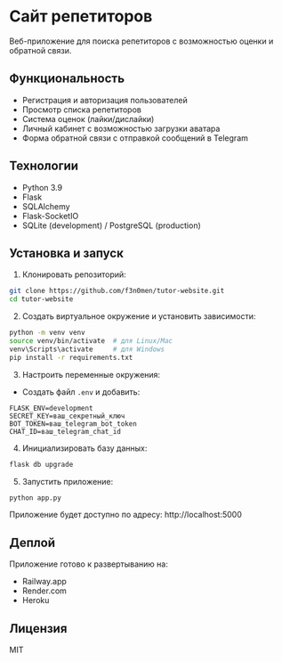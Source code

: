 # Сайт репетиторов

Веб-приложение для поиска репетиторов с возможностью оценки и обратной связи.

## Функциональность

- Регистрация и авторизация пользователей
- Просмотр списка репетиторов
- Система оценок (лайки/дислайки)
- Личный кабинет с возможностью загрузки аватара
- Форма обратной связи с отправкой сообщений в Telegram

## Технологии

- Python 3.9
- Flask
- SQLAlchemy
- Flask-SocketIO
- SQLite (development) / PostgreSQL (production)

## Установка и запуск

1. Клонировать репозиторий:
```bash
git clone https://github.com/f3n0men/tutor-website.git
cd tutor-website
```

2. Создать виртуальное окружение и установить зависимости:
```bash
python -m venv venv
source venv/bin/activate  # для Linux/Mac
venv\Scripts\activate     # для Windows
pip install -r requirements.txt
```

3. Настроить переменные окружения:
- Создать файл `.env` и добавить:
```
FLASK_ENV=development
SECRET_KEY=ваш_секретный_ключ
BOT_TOKEN=ваш_telegram_bot_token
CHAT_ID=ваш_telegram_chat_id
```

4. Инициализировать базу данных:
```bash
flask db upgrade
```

5. Запустить приложение:
```bash
python app.py
```

Приложение будет доступно по адресу: http://localhost:5000

## Деплой

Приложение готово к развертыванию на:
- Railway.app
- Render.com
- Heroku

## Лицензия

MIT 